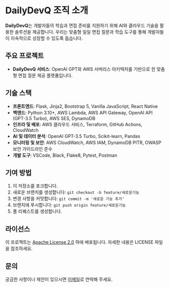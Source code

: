 # DailyDevQ 조직 소개

**DailyDevQ**는 개발자들의 학습과 면접 준비를 지원하기 위해 AI와 클라우드 기술을 활용한 솔루션을 제공합니다. 우리는 맞춤형 일일 면접 질문과 학습 도구를 통해 개발자들이 지속적으로 성장할 수 있도록 돕습니다.

## 주요 프로젝트

- **DailyDevQ 서비스**: OpenAI GPT와 AWS 서버리스 아키텍처를 기반으로 한 맞춤형 면접 질문 제공 플랫폼입니다.

## 기술 스택

- **프론트엔드**: Flask, Jinja2, Bootstrap 5, Vanilla JavaScript, React Native
- **백엔드**: Python 3.10+, AWS Lambda, AWS API Gateway, OpenAI API (GPT-3.5 Turbo), AWS SES, DynamoDB
- **인프라 및 배포**: AWS 클라우드 서비스, Terraform, GitHub Actions, CloudWatch
- **AI 및 데이터 분석**: OpenAI GPT-3.5 Turbo, Scikit-learn, Pandas
- **모니터링 및 보안**: AWS CloudWatch, AWS IAM, DynamoDB PITR, OWASP 보안 가이드라인 준수
- **개발 도구**: VSCode, Black, Flake8, Pytest, Postman

## 기여 방법

1. 이 저장소를 포크합니다.
2. 새로운 브랜치를 생성합니다: `git checkout -b feature/새로운기능`
3. 변경 사항을 커밋합니다: `git commit -m '새로운 기능 추가'`
4. 브랜치에 푸시합니다: `git push origin feature/새로운기능`
5. 풀 리퀘스트를 생성합니다.

## 라이선스

이 프로젝트는 [Apache License 2.0](./LICENSE) 하에 배포됩니다. 자세한 내용은 LICENSE 파일을 참조하세요.

## 문의

궁금한 사항이나 제안이 있으시면 [이메일](mailto:dailydevq@gmail.com)로 연락해 주세요. 
